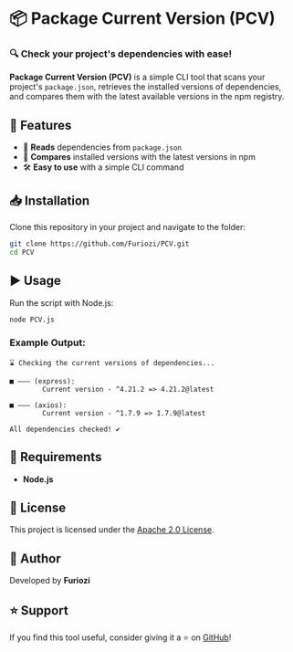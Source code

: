 # 📦 Package Current Version (PCV)

### 🔍 Check your project's dependencies with ease!

**Package Current Version (PCV)** is a simple CLI tool that scans your project's `package.json`, retrieves the installed versions of dependencies, and compares them with the latest available versions in the npm registry.

## 🚀 Features

- 📄 **Reads** dependencies from `package.json`
- 🔄 **Compares** installed versions with the latest versions in npm
- 🛠 **Easy to use** with a simple CLI command

## 📥 Installation

Clone this repository in your project and navigate to the folder:

```sh
git clone https://github.com/Furiozi/PCV.git
cd PCV
```

## ▶️ Usage

Run the script with Node.js:

```sh
node PCV.js
```

### Example Output:

```
⌛ Checking the current versions of dependencies...

■ ——— (express):
        Current version - ^4.21.2 => 4.21.2@latest

■ ——— (axios):
        Current version - ^1.7.9 => 1.7.9@latest

All dependencies checked! ✔
```

## 📌 Requirements

- **Node.js**

## 📜 License

This project is licensed under the [Apache 2.0 License](LICENSE).

## 👤 Author

Developed by **Furiozi**

## ⭐️ Support

If you find this tool useful, consider giving it a ⭐ on [GitHub](https://github.com/Furiozi/PCV)!
